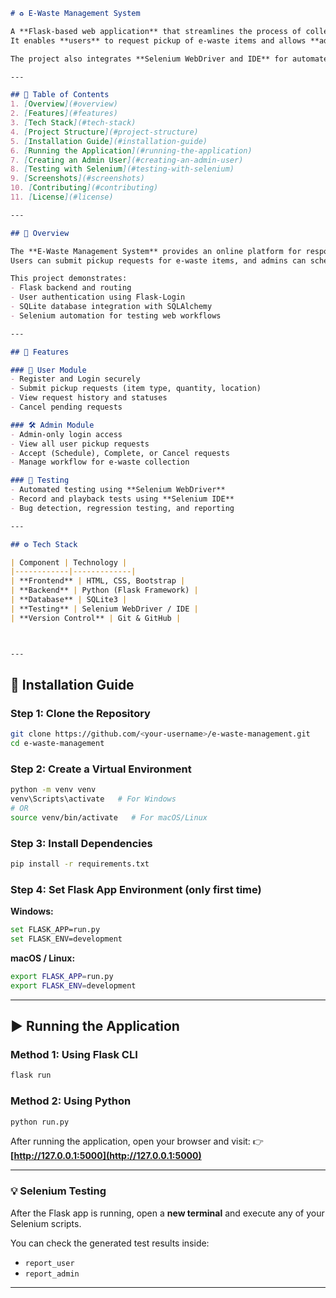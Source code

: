 
```markdown
# ♻️ E-Waste Management System

A **Flask-based web application** that streamlines the process of collecting and managing electronic waste.  
It enables **users** to request pickup of e-waste items and allows **administrators** to manage, accept, reject, or complete those requests.

The project also integrates **Selenium WebDriver and IDE** for automated web testing.

---

## 📖 Table of Contents
1. [Overview](#overview)
2. [Features](#features)
3. [Tech Stack](#tech-stack)
4. [Project Structure](#project-structure)
5. [Installation Guide](#installation-guide)
6. [Running the Application](#running-the-application)
7. [Creating an Admin User](#creating-an-admin-user)
8. [Testing with Selenium](#testing-with-selenium)
9. [Screenshots](#screenshots)
10. [Contributing](#contributing)
11. [License](#license)

---

## 🧩 Overview

The **E-Waste Management System** provides an online platform for responsible disposal of electronic waste.  
Users can submit pickup requests for e-waste items, and admins can schedule, complete, or cancel requests.

This project demonstrates:
- Flask backend and routing  
- User authentication using Flask-Login  
- SQLite database integration with SQLAlchemy  
- Selenium automation for testing web workflows  

---

## 🚀 Features

### 👥 User Module
- Register and Login securely  
- Submit pickup requests (item type, quantity, location)  
- View request history and statuses  
- Cancel pending requests  

### 🛠️ Admin Module
- Admin-only login access  
- View all user pickup requests  
- Accept (Schedule), Complete, or Cancel requests  
- Manage workflow for e-waste collection  

### 🧪 Testing
- Automated testing using **Selenium WebDriver**  
- Record and playback tests using **Selenium IDE**  
- Bug detection, regression testing, and reporting  

---

## ⚙️ Tech Stack

| Component | Technology |
|------------|-------------|
| **Frontend** | HTML, CSS, Bootstrap |
| **Backend** | Python (Flask Framework) |
| **Database** | SQLite3 |
| **Testing** | Selenium WebDriver / IDE |
| **Version Control** | Git & GitHub |



---
```
## 🧰 Installation Guide

### Step 1: Clone the Repository
```bash
git clone https://github.com/<your-username>/e-waste-management.git
cd e-waste-management
```

### Step 2: Create a Virtual Environment

```bash
python -m venv venv
venv\Scripts\activate   # For Windows
# OR
source venv/bin/activate   # For macOS/Linux
```

### Step 3: Install Dependencies

```bash
pip install -r requirements.txt
```

### Step 4: Set Flask App Environment (only first time)

**Windows:**

```bash
set FLASK_APP=run.py
set FLASK_ENV=development
```

**macOS / Linux:**

```bash
export FLASK_APP=run.py
export FLASK_ENV=development
```

---

## ▶️ Running the Application

### Method 1: Using Flask CLI

```bash
flask run
```

### Method 2: Using Python

```bash
python run.py
```

After running the application, open your browser and visit:
👉 **[http://127.0.0.1:5000](http://127.0.0.1:5000)**

---

### 💡 Selenium Testing

After the Flask app is running,
open a **new terminal** and execute any of your Selenium scripts.

You can check the generated test results inside:

* `report_user`
* `report_admin`

---

```

```
